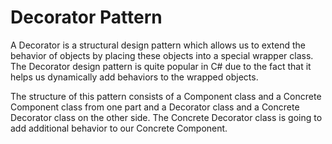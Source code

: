 # Decorator Pattern

A Decorator is a structural design pattern which allows us to extend the behavior of objects by placing these objects into a special wrapper class. The Decorator design pattern is quite popular in C# due to the fact that it helps us dynamically add behaviors to the wrapped objects.

The structure of this pattern consists of a Component class and a Concrete Component class from one part and a Decorator class and a Concrete Decorator class on the other side. The Concrete Decorator class is going to add additional behavior to our Concrete Component.
